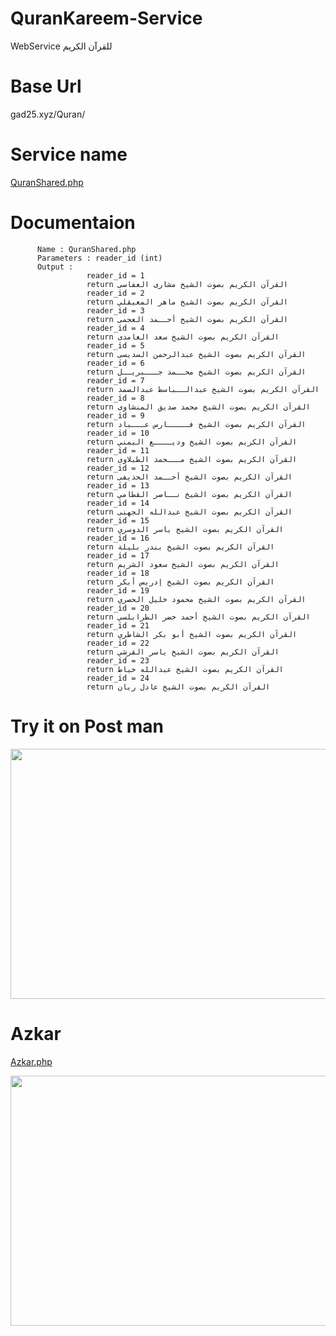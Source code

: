 # QuranKareem-Service
WebService للقرآن الكريم

# Base Url

gad25.xyz/Quran/

# Service name 
   
   [QuranShared.php]()
   
   
# Documentaion
          Name : QuranShared.php 
          Parameters : reader_id (int)
          Output :  
                     reader_id = 1 
                     return القرآن الكريم بصوت الشيخ مشارى العفاسى
                     reader_id = 2 
                     return القرآن الكريم بصوت الشيخ ماهر المعيقلي
                     reader_id = 3 
                     return القرآن الكريم بصوت الشيخ أحــمد العجمى
                     reader_id = 4 
                     return القرآن الكريم بصوت الشيخ سعد الغامدى
                     reader_id = 5 
                     return القرآن الكريم بصوت الشيخ عبدالرحمن السديسى
                     reader_id = 6 
                     return القرآن الكريم بصوت الشيخ محــمد جـــبريــل
                     reader_id = 7 
                     return القرآن الكريم بصوت الشيخ عبدالــباسط عبدالصمد
                     reader_id = 8 
                     return القرآن الكريم بصوت الشيخ محمد صديق المنشاوى
                     reader_id = 9 
                     return القرآن الكريم بصوت الشيخ فـــــارس عـــباد
                     reader_id = 10 
                     return القرآن الكريم بصوت الشيخ وديــــع اليمني
                     reader_id = 11 
                     return القرآن الكريم بصوت الشيخ مـــحمد الطبلاوى
                     reader_id = 12 
                     return القرآن الكريم بصوت الشيخ أحــمد الحذيفى
                     reader_id = 13 
                     return القرآن الكريم بصوت الشيخ نــاصر القطامي
                     reader_id = 14 
                     return القرآن الكريم بصوت الشيخ عبدالله الجهنى
                     reader_id = 15 
                     return القرآن الكريم بصوت الشيخ ياسر الدوسري
                     reader_id = 16 
                     return القرآن الكريم بصوت الشيخ بندر بليلة
                     reader_id = 17
                     return القرآن الكريم بصوت الشيخ سعود الشريم 
                     reader_id = 18
                     return القرآن الكريم بصوت الشيخ إدريس أبكر 
                     reader_id = 19
                     return القرآن الكريم بصوت الشيخ محمود خليل الحصري 
                     reader_id = 20
                     return القرآن الكريم بصوت الشيخ أحمد خضر الطرابلسي
                     reader_id = 21
                     return القرآن الكريم بصوت الشيخ أبو بكر الشاطري
                     reader_id = 22
                     return القرآن الكريم بصوت الشيخ ياسر القرشي
                     reader_id = 23
                     return القرآن الكريم بصوت الشيخ عبدالله خياط
                     reader_id = 24
                     return القرآن الكريم بصوت الشيخ عادل ريان


# Try it on Post man

<img src="https://user-images.githubusercontent.com/25991597/86540168-5fb92e00-bf03-11ea-8ac7-4f1e3ccf58d1.PNG" width="800" height="400" />

# Azkar 

   [Azkar.php]()
           
<img src="https://user-images.githubusercontent.com/25991597/86541708-41f1c600-bf0f-11ea-8ef8-a336bf071a63.PNG" width="800" height="400" />
